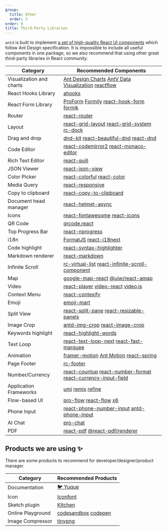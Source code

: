 ```yaml
---
group:
  title: Other
  order: 3
order: 0
title: Third-Party Libraries
---
```


`antd` is built to implement [a set of high-quality React UI components](/components/overview) which follow Ant Design specification. It is impossible to include all useful components in one package, so we also recommend that using other great third-party libraries in React community.

| Category | Recommended Components |
| --- | --- |
| Visualization and charts | [Ant Design Charts](https://charts.ant.design) [AntV Data Visualization](https://antv.vision/en) [reactflow](https://reactflow.dev/) |
| React Hooks Library | [ahooks](https://github.com/alibaba/hooks) |
| React Form Library | [ProForm](https://procomponents.ant.design/components/form) [Formily](https://github.com/alibaba/formily) [react-hook-form](https://github.com/react-hook-form/react-hook-form) [formik](https://github.com/formium/formik) |
| Router | [react-router](https://github.com/ReactTraining/react-router) |
| Layout | [react-grid-layout](https://github.com/react-grid-layout/react-grid-layout) [react-grid-system](https://github.com/sealninja/react-grid-system) [rc-dock](https://github.com/ticlo/rc-dock) |
| Drag and drop | [dnd-kit](https://github.com/clauderic/dnd-kit) [react-beautiful-dnd](https://github.com/atlassian/react-beautiful-dnd/) [react-dnd](https://github.com/gaearon/react-dnd) |
| Code Editor | [react-codemirror2](https://github.com/scniro/react-codemirror2) [react-monaco-editor](https://github.com/react-monaco-editor/react-monaco-editor) |
| Rich Text Editor | [react-quill](https://github.com/zenoamaro/react-quill) |
| JSON Viewer | [react-json-view](https://github.com/mac-s-g/react-json-view) |
| Color Picker | [react-colorful](https://github.com/omgovich/react-colorful) [react-color](http://casesandberg.github.io/react-color/) |
| Media Query | [react-responsive](https://github.com/contra/react-responsive) |
| Copy to clipboard | [react-copy-to-clipboard](https://github.com/nkbt/react-copy-to-clipboard) |
| Document head manager | [react-helmet-async](https://github.com/staylor/react-helmet-async) |
| Icons | [react-fontawesome](https://github.com/FortAwesome/react-fontawesome) [react-icons](https://github.com/gorangajic/react-icons) |
| QR Code | [qrcode.react](https://github.com/zpao/qrcode.react) |
| Top Progress Bar | [react-nprogress](https://github.com/tanem/react-nprogress) |
| i18n | [FormatJS](https://github.com/formatjs/formatjs) [react-i18next](https://react.i18next.com) |
| Code highlight | [react-syntax-highlighter](https://github.com/conorhastings/react-syntax-highlighter) |
| Markdown renderer | [react-markdown](https://remarkjs.github.io/react-markdown/) |
| Infinite Scroll | [rc-virtual-list](https://github.com/react-component/virtual-list/) [react-infinite-scroll-component](https://github.com/ankeetmaini/react-infinite-scroll-component) |
| Map | [google-map-react](https://github.com/istarkov/google-map-react) [@uiw/react-amap](https://github.com/uiwjs/react-amap) |
| Video | [react-player](https://github.com/CookPete/react-player) [video-react](https://github.com/video-react/video-react) [video.js](http://docs.videojs.com/tutorial-react.html) |
| Context Menu | [react-contexify](https://github.com/fkhadra/react-contexify) |
| Emoji | [emoji-mart](https://github.com/missive/emoji-mart) |
| Split View | [react-split-pane](https://github.com/tomkp/react-split-pane) [react-resizable-panels](https://github.com/bvaughn/react-resizable-panels) |
| Image Crop | [antd-img-crop](https://github.com/nanxiaobei/antd-img-crop) [react-image-crop](https://github.com/DominicTobias/react-image-crop) |
| Keywords highlight | [react-highlight-words](https://github.com/bvaughn/react-highlight-words) |
| Text Loop | [react-text-loop-next](https://github.com/samarmohan/react-text-loop-next) [react-fast-marquee](https://github.com/justin-chu/react-fast-marquee) |
| Animation | [framer-motion](https://github.com/framer/motion) [Ant Motion](https://motion.ant.design/components/tween-one) [react-spring](https://github.com/pmndrs/react-spring) |
| Page Footer | [rc-footer](https://github.com/react-component/footer) |
| Number/Currency | [react-countup](https://www.npmjs.com/package/react-countup) [react-number-format](https://github.com/s-yadav/react-number-format) [react-currency-input-field](https://github.com/cchanxzy/react-currency-input-field) |
| Application Frameworks | [umi](https://github.com/umijs/umi/) [remix](https://github.com/remix-run/remix) [refine](https://github.com/pankod/refine) |
| Flow-based UI | [pro-flow](https://github.com/ant-design/pro-flow) [react-flow](https://github.com/wbkd/react-flow) [x6](https://github.com/antvis/x6) |
| Phone Input | [react-phone-number-input](https://gitlab.com/catamphetamine/react-phone-number-input) [antd-phone-input](https://github.com/ArtyomVancyan/antd-phone-input/) |
| AI Chat | [pro-chat](https://github.com/ant-design/pro-chat) |
| PDF | [react-pdf](https://github.com/diegomura/react-pdf) [@react-pdf/renderer](https://github.com/diegomura/react-pdf) |

## Products we are using ✨

There are some products to recommend for developer/designer/product manager.

| Category          | Recommended Products                                                  |
| ----------------- | --------------------------------------------------------------------- |
| Documentation     | [🐦 Yuque](https://www.yuque.com/?chInfo=ch_antd)                     |
| Icon              | [Iconfont](https://www.iconfont.cn/)                                  |
| Sketch plugin     | [Kitchen](https://kitchen.alipay.com)                                 |
| Online Playground | [codesandbox](https://codesandbox.io/) [codepen](https://codepen.io/) |
| Image Compressor  | [tinypng](https://tinypng.com/)                                       |

<style>
.markdown table td:first-child {
  width: 20%;
  font-weight: 500;
}
.markdown table td > a:not(:last-child) {
  margin-right: 18px;
}
.markdown table td > a:not(:last-child)::after {
  position: absolute;
  margin: 0 6px 0 8px;
  color: #bbb;
  content: '|';
  pointer-events: none;
}
</style>
